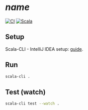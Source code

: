 # $name$

[![CI](https://github.com/$github_org$/$repo_name$/actions/workflows/ci.yml/badge.svg)](https://github.com/$github_org$/$repo_name$/actions/workflows/ci.yml)
[![Scala](https://img.shields.io/badge/Scala-3-%23DC322F?style=flat&labelColor=%23383838&logo=Scala&logoColor=%23DC322F&logoWidth=12&cacheSeconds=3600)](https://www.scala-lang.org/)

## Setup

Scala-CLI - IntelliJ IDEA setup: [guide](https://scala-cli.virtuslab.org/docs/cookbooks/ide/intellij/).

## Run

```bash
scala-cli .
```

## Test (watch)

```bash
scala-cli test --watch .
```
